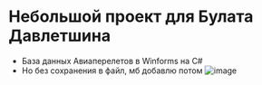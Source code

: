 # Небольшой проект для Булата Давлетшина
- База данных Авиаперелетов в Winforms на C#
- Но без сохранения в файл, мб добавлю потом
![image](https://user-images.githubusercontent.com/19265512/131915073-dbabde46-738f-4a58-a170-de25f1a1287b.png)
